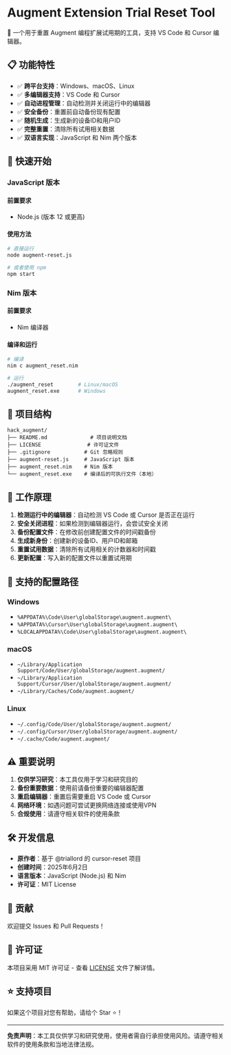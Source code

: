 # Augment Extension Trial Reset Tool

🔧 一个用于重置 Augment 编程扩展试用期的工具，支持 VS Code 和 Cursor 编辑器。

## 📋 功能特性

- ✅ **跨平台支持**：Windows、macOS、Linux
- ✅ **多编辑器支持**：VS Code 和 Cursor
- ✅ **自动进程管理**：自动检测并关闭运行中的编辑器
- ✅ **安全备份**：重置前自动备份现有配置
- ✅ **随机生成**：生成新的设备ID和用户ID
- ✅ **完整重置**：清除所有试用相关数据
- ✅ **双语言实现**：JavaScript 和 Nim 两个版本

## 🚀 快速开始

### JavaScript 版本

#### 前置要求
- Node.js (版本 12 或更高)

#### 使用方法
```bash
# 直接运行
node augment-reset.js

# 或者使用 npm
npm start
```

### Nim 版本

#### 前置要求
- Nim 编译器

#### 编译和运行
```bash
# 编译
nim c augment_reset.nim

# 运行
./augment_reset        # Linux/macOS
augment_reset.exe      # Windows
```

## 📁 项目结构

```
hack_augment/
├── README.md              # 项目说明文档
├── LICENSE               # 许可证文件
├── .gitignore           # Git 忽略规则
├── augment-reset.js     # JavaScript 版本
├── augment_reset.nim    # Nim 版本
└── augment_reset.exe    # 编译后的可执行文件（本地）
```

## 🔧 工作原理

1. **检测运行中的编辑器**：自动检测 VS Code 或 Cursor 是否正在运行
2. **安全关闭进程**：如果检测到编辑器运行，会尝试安全关闭
3. **备份配置文件**：在修改前创建配置文件的时间戳备份
4. **生成新身份**：创建新的设备ID、用户ID和邮箱
5. **重置试用数据**：清除所有试用相关的计数器和时间戳
6. **更新配置**：写入新的配置文件以重置试用期

## 📍 支持的配置路径

### Windows
- `%APPDATA%\Code\User\globalStorage\augment.augment\`
- `%APPDATA%\Cursor\User\globalStorage\augment.augment\`
- `%LOCALAPPDATA%\Code\User\globalStorage\augment.augment\`

### macOS
- `~/Library/Application Support/Code/User/globalStorage/augment.augment/`
- `~/Library/Application Support/Cursor/User/globalStorage/augment.augment/`
- `~/Library/Caches/Code/augment.augment/`

### Linux
- `~/.config/Code/User/globalStorage/augment.augment/`
- `~/.config/Cursor/User/globalStorage/augment.augment/`
- `~/.cache/Code/augment.augment/`

## ⚠️ 重要说明

1. **仅供学习研究**：本工具仅用于学习和研究目的
2. **备份重要数据**：使用前请备份重要的编辑器配置
3. **重启编辑器**：重置后需要重启 VS Code 或 Cursor
4. **网络环境**：如遇问题可尝试更换网络连接或使用VPN
5. **合规使用**：请遵守相关软件的使用条款

## 🛠️ 开发信息

- **原作者**：基于 @triallord 的 cursor-reset 项目
- **创建时间**：2025年6月2日
- **语言版本**：JavaScript (Node.js) 和 Nim
- **许可证**：MIT License

## 🤝 贡献

欢迎提交 Issues 和 Pull Requests！

## 📄 许可证

本项目采用 MIT 许可证 - 查看 [LICENSE](LICENSE) 文件了解详情。

## ⭐ 支持项目

如果这个项目对您有帮助，请给个 Star ⭐！

---

**免责声明**：本工具仅供学习和研究使用，使用者需自行承担使用风险。请遵守相关软件的使用条款和当地法律法规。
